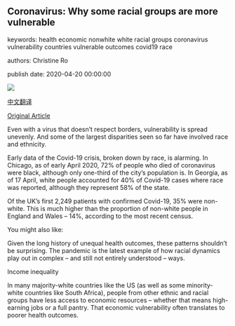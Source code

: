 ## Coronavirus: Why some racial groups are more vulnerable

keywords: health economic nonwhite white racial groups coronavirus vulnerability countries vulnerable outcomes covid19 race

authors: Christine Ro

publish date: 2020-04-20 00:00:00

![](https://ichef.bbci.co.uk/wwfeatures/live/624_351/images/live/p0/8b/0d/p08b0ddj.jpg)

[中文翻译](Coronavirus%3A%20Why%20some%20racial%20groups%20are%20more%20vulnerable_zh.md)

[Original Article](https://www.bbc.com/future/article/20200420-coronavirus-why-some-racial-groups-are-more-vulnerable)

Even with a virus that doesn’t respect borders, vulnerability is spread unevenly. And some of the largest disparities seen so far have involved race and ethnicity.

Early data of the Covid-19 crisis, broken down by race, is alarming. In Chicago, as of early April 2020, 72% of people who died of coronavirus were black, although only one-third of the city’s population is. In Georgia, as of 17 April, white people accounted for 40% of Covid-19 cases where race was reported, although they represent 58% of the state.

Of the UK’s first 2,249 patients with confirmed Covid-19, 35% were non-white. This is much higher than the proportion of non-white people in England and Wales – 14%, according to the most recent census.

You might also like:

Given the long history of unequal health outcomes, these patterns shouldn’t be surprising. The pandemic is the latest example of how racial dynamics play out in complex – and still not entirely understood – ways.

Income inequality

In many majority-white countries like the US (as well as some minority-white countries like South Africa), people from other ethnic and racial groups have less access to economic resources – whether that means high-earning jobs or a full pantry. That economic vulnerability often translates to poorer health outcomes.